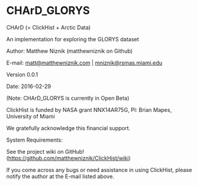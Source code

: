 # CHArD_GLORYS

CHArD (= ClickHist + Arctic Data)

An implementation for exploring the GLORYS dataset

Author: Matthew Niznik (matthewniznik on Github)

E-mail: matt@matthewniznik.com | mniznik@rsmas.miami.edu

Version 0.0.1

Date: 2016-02-29

(Note: CHArD_GLORYS is currently in Open Beta)

ClickHist is funded by NASA grant NNX14AR75G, PI: Brian Mapes, University of Miami

We gratefully acknowledge this financial support.

System Requirements:

See the project wiki on GitHub! (https://github.com/matthewniznik/ClickHist/wiki)

If you come across any bugs or need assistance in using ClickHist, please notify the author at the E-mail listed above.
